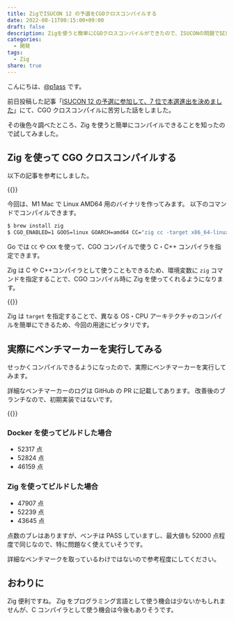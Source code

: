 ```yaml
---
title: ZigでISUCON 12 の予選をCGOクロスコンパイルする
date: 2022-08-11T00:15:00+09:00
draft: false
description: Zigを使うと簡単にCGOクロスコンパイルができたので、ISUCONの問題で試してベンチマーカーを実行してみました。
categories:
  - 開発
tags:
  - Zig
share: true
---
```


こんにちは、[@p1ass](https://twitter.com/p1ass) です。

前日投稿した記事「[ISUCON 12 の予選に参加して、7 位で本選進出を決めました](https://blog.p1ass.com/posts/isucon12/)」にて、CGO クロスコンパイルに苦労した話をしました。

その後色々調べたところ、Zig を使うと簡単にコンパイルできることを知ったので試してみました。

<!--more-->

## Zig を使って CGO クロスコンパイルする

以下の記事を参考にしました。

{{<ex-link url="https://zig.news/kristoff/building-sqlite-with-cgo-for-every-os-4cic">}}

今回は、M1 Mac で Linux AMD64 用のバイナリを作ってみます。
以下のコマンドでコンパイルできます。

```bash
$ brew install zig
$ CGO_ENABLED=1 GOOS=linux GOARCH=amd64 CC="zig cc -target x86_64-linux" CXX="zig c++ -target x86_64-linux" make isuports
```

Go では `CC` や `CXX` を使って、CGO コンパイルで使う C・C++ コンパイラを指定できます。

Zig は C や C++コンパイラとして使うこともできるため、環境変数に `zig` コマンドを指定することで、CGO コンパイル時に Zig を使ってくれるようになります。

{{<ex-link url="https://ziglearn.org/chapter-4/#zig-cc-zig-c">}}

Zig は `target` を指定することで、異なる OS・CPU アーキテクチャのコンパイルを簡単にできるため、今回の用途にピッタリです。

## 実際にベンチマーカーを実行してみる

せっかくコンパイルできるようになったので、実際にベンチマーカーを実行してみます。

詳細なベンチマーカーのログは GitHub の PR に記載してあります。
改善後のブランチなので、初期実装ではないです。

{{<ex-link url="https://github.com/saba-in-the-kettle/isucon12-qualify/pull/52">}}

### Docker を使ってビルドした場合

- 52317 点
- 52824 点
- 46159 点

### Zig を使ってビルドした場合

- 47907 点
- 52239 点
- 43645 点

点数のブレはありますが、ベンチは PASS していますし、最大値も 52000 点程度で同じなので、特に問題なく使えていそうです。

詳細なベンチマークを取っているわけではないので参考程度にしてください。

## おわりに

Zig 便利ですね。
Zig をプログラミング言語として使う機会は少ないかもしれませんが、C コンパイラとして使う機会は今後もありそうです。
